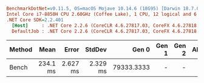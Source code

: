 ``` ini

BenchmarkDotNet=v0.11.5, OS=macOS Mojave 10.14.6 (18G95) [Darwin 18.7.0]
Intel Core i7-8850H CPU 2.60GHz (Coffee Lake), 1 CPU, 12 logical and 6 physical cores
.NET Core SDK=2.2.401
  [Host]     : .NET Core 2.2.6 (CoreCLR 4.6.27817.03, CoreFX 4.6.27818.02), 64bit RyuJIT
  DefaultJob : .NET Core 2.2.6 (CoreCLR 4.6.27817.03, CoreFX 4.6.27818.02), 64bit RyuJIT


```
| Method |     Mean |    Error |   StdDev |      Gen 0 | Gen 1 | Gen 2 | Allocated |
|------- |---------:|---------:|---------:|-----------:|------:|------:|----------:|
|  Bench | 234.1 ms | 2.627 ms | 2.329 ms | 79333.3333 |     - |     - | 357.82 MB |
